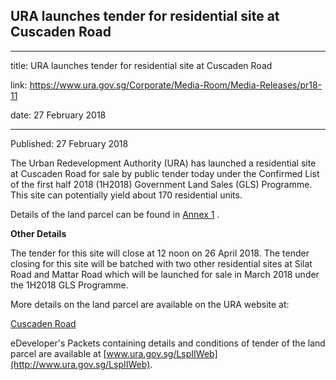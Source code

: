 ## URA launches tender for residential site at Cuscaden Road
---
title: URA launches tender for residential site at Cuscaden Road

link: https://www.ura.gov.sg/Corporate/Media-Room/Media-Releases/pr18-11

date: 27 February 2018

---

Published: 27 February 2018

The Urban Redevelopment Authority (URA) has launched a residential site at Cuscaden Road for sale by public tender today under the Confirmed List of the first half 2018 (1H2018) Government Land Sales (GLS) Programme. This site can potentially yield about 170 residential units.  
  
Details of the land parcel can be found in [Annex 1](https://www.ura.gov.sg/-/media/Corporate/Media-Room/2018/Feb/pr18-11a.pdf) .  
  
**Other Details**  
  
The tender for this site will close at 12 noon on 26 April 2018. The tender closing for this site will be batched with two other residential sites at Silat Road and Mattar Road which will be launched for sale in March 2018 under the 1H2018 GLS Programme.  
  
More details on the land parcel are available on the URA website at:  
  
[Cuscaden Road](https://www.ura.gov.sg/Corporate/Land-Sales/Sites-For-Tender)  
  
eDeveloper's Packets containing details and conditions of tender of the land parcel are available at [www.ura.gov.sg/LspIIWeb](http://www.ura.gov.sg/LspIIWeb).